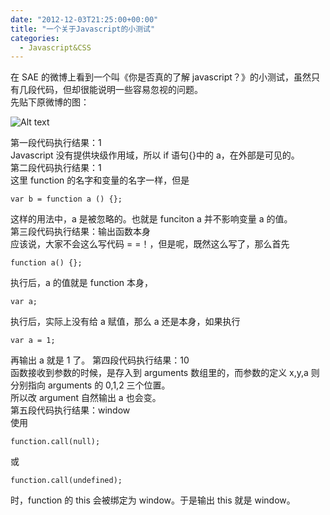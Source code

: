 ```yaml
---
date: "2012-12-03T21:25:00+00:00"
title: "一个关于Javascript的小测试"
categories:
  - Javascript&CSS
---
```


在 SAE 的微博上看到一个叫《你是否真的了解 javascript？》的小测试，虽然只有几段代码，但却很能说明一些容易忽视的问题。  
先贴下原微博的图：

![Alt text](/images/weibocode.jpg)

第一段代码执行结果：1  
Javascript 没有提供块级作用域，所以 if 语句{}中的 a，在外部是可见的。  
第二段代码执行结果：1  
这里 function 的名字和变量的名字一样，但是

    var b = function a () {};

这样的用法中，a 是被忽略的。也就是 funciton a 并不影响变量 a 的值。  
第三段代码执行结果：输出函数本身  
应该说，大家不会这么写代码 = =！，但是呢，既然这么写了，那么首先

    function a() {};

执行后，a 的值就是 function 本身，

    var a;

执行后，实际上没有给 a 赋值，那么 a 还是本身，如果执行

    var a = 1;

再输出 a 就是 1 了。
第四段代码执行结果：10  
函数接收到参数的时候，是存入到 arguments 数组里的，而参数的定义 x,y,a 则分别指向 arguments 的 0,1,2 三个位置。  
所以改 argument 自然输出 a 也会变。  
第五段代码执行结果：window  
使用

    function.call(null);

或

    function.call(undefined);

时，function 的 this 会被绑定为 window。于是输出 this 就是 window。
